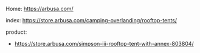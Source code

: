 Home: https://arbusa.com/

index: https://store.arbusa.com/camping-overlanding/rooftop-tents/

product:
- https://store.arbusa.com/simpson-iii-rooftop-tent-with-annex-803804/
